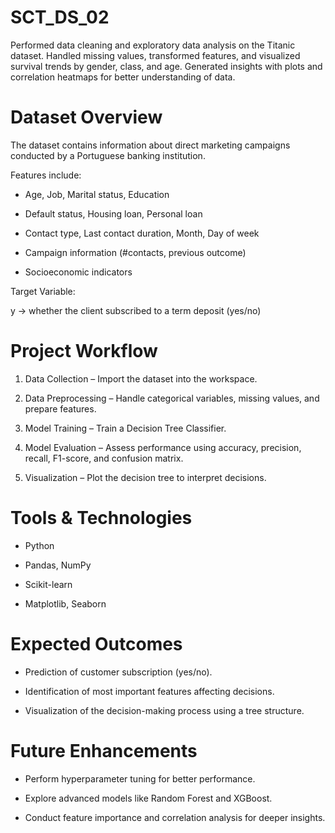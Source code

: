 # SCT_DS_02
Performed data cleaning and exploratory data analysis on the Titanic dataset. Handled missing values, transformed features, and visualized survival trends by gender, class, and age. Generated insights with plots and correlation heatmaps for better understanding of data.

# Dataset Overview

The dataset contains information about direct marketing campaigns conducted by a Portuguese banking institution.

Features include:

- Age, Job, Marital status, Education

- Default status, Housing loan, Personal loan

- Contact type, Last contact duration, Month, Day of week

- Campaign information (#contacts, previous outcome)

- Socioeconomic indicators

Target Variable:

y → whether the client subscribed to a term deposit (yes/no)

# Project Workflow

1. Data Collection – Import the dataset into the workspace.


2. Data Preprocessing – Handle categorical variables, missing values, and prepare features.


3. Model Training – Train a Decision Tree Classifier.


4. Model Evaluation – Assess performance using accuracy, precision, recall, F1-score, and confusion matrix.


5. Visualization – Plot the decision tree to interpret decisions.

# Tools & Technologies

- Python

- Pandas, NumPy

- Scikit-learn

- Matplotlib, Seaborn

# Expected Outcomes

- Prediction of customer subscription (yes/no).

- Identification of most important features affecting decisions.

- Visualization of the decision-making process using a tree structure.

# Future Enhancements

- Perform hyperparameter tuning for better performance.

- Explore advanced models like Random Forest and XGBoost.

- Conduct feature importance and correlation analysis for deeper insights.
